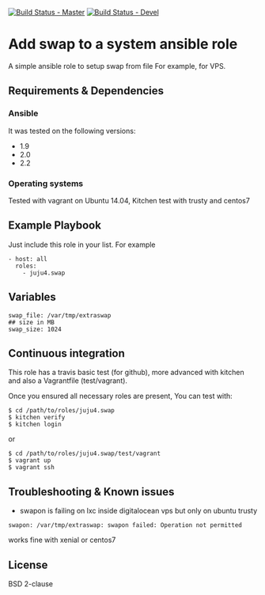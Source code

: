 [![Build Status - Master](https://travis-ci.org/juju4/ansible-swap.svg?branch=master)](https://travis-ci.org/juju4/ansible-swap)
[![Build Status - Devel](https://travis-ci.org/juju4/ansible-swap.svg?branch=devel)](https://travis-ci.org/juju4/ansible-swap/branches)
# Add swap to a system ansible role

A simple ansible role to setup swap from file
For example, for VPS.

## Requirements & Dependencies

### Ansible
It was tested on the following versions:
 * 1.9
 * 2.0
 * 2.2

### Operating systems

Tested with vagrant on Ubuntu 14.04, Kitchen test with trusty and centos7

## Example Playbook

Just include this role in your list.
For example

```
- host: all
  roles:
    - juju4.swap
```

## Variables

```
swap_file: /var/tmp/extraswap
## size in MB
swap_size: 1024
```


## Continuous integration

This role has a travis basic test (for github), more advanced with kitchen and also a Vagrantfile (test/vagrant).

Once you ensured all necessary roles are present, You can test with:
```
$ cd /path/to/roles/juju4.swap
$ kitchen verify
$ kitchen login
```
or
```
$ cd /path/to/roles/juju4.swap/test/vagrant
$ vagrant up
$ vagrant ssh
```

## Troubleshooting & Known issues

* swapon is failing on lxc inside digitalocean vps but only on ubuntu trusty
```
swapon: /var/tmp/extraswap: swapon failed: Operation not permitted
```
works fine with xenial or centos7


## License

BSD 2-clause


